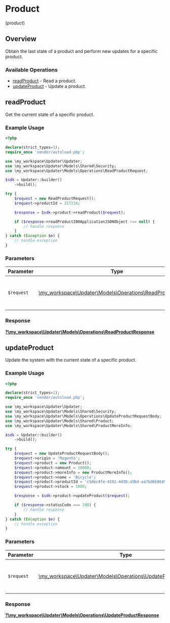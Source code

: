 # Product
(*product*)

## Overview

Obtain the last state of a product and perform new updates for a specific product.

### Available Operations

* [readProduct](#readproduct) - Read a product.
* [updateProduct](#updateproduct) - Update a product.

## readProduct

Get the current state of a specific product.

### Example Usage

```php
<?php

declare(strict_types=1);
require_once 'vendor/autoload.php';

use \my_workspace\Updater\Updater;
use \my_workspace\Updater\Models\Shared\Security;
use \my_workspace\Updater\Models\Operations\ReadProductRequest;

$sdk = Updater::builder()
    ->build();

try {
    $request = new ReadProductRequest();
    $request->productId = 217234;

    $response = $sdk->product->readProduct($request);

    if ($response->readProduct200ApplicationJSONObject !== null) {
        // handle response
    }
} catch (Exception $e) {
    // handle exception
}
```

### Parameters

| Parameter                                                                                                   | Type                                                                                                        | Required                                                                                                    | Description                                                                                                 |
| ----------------------------------------------------------------------------------------------------------- | ----------------------------------------------------------------------------------------------------------- | ----------------------------------------------------------------------------------------------------------- | ----------------------------------------------------------------------------------------------------------- |
| `$request`                                                                                                  | [\my_workspace\Updater\Models\Operations\ReadProductRequest](../../models/operations/ReadProductRequest.md) | :heavy_check_mark:                                                                                          | The request object to use for the request.                                                                  |


### Response

**[?\my_workspace\Updater\Models\Operations\ReadProductResponse](../../models/operations/ReadProductResponse.md)**


## updateProduct

Update the system with the current state of a specific product.

### Example Usage

```php
<?php

declare(strict_types=1);
require_once 'vendor/autoload.php';

use \my_workspace\Updater\Updater;
use \my_workspace\Updater\Models\Shared\Security;
use \my_workspace\Updater\Models\Operations\UpdateProductRequestBody;
use \my_workspace\Updater\Models\Shared\Product;
use \my_workspace\Updater\Models\Shared\ProductMoreInfo;

$sdk = Updater::builder()
    ->build();

try {
    $request = new UpdateProductRequestBody();
    $request->origin = 'Magento';
    $request->product = new Product();
    $request->product->amount = 10000;
    $request->product->moreInfo = new ProductMoreInfo();
    $request->product->name = 'Bicycle';
    $request->product->productId = 'c5dec4fe-4192-4d38-a5bd-aa7bd6b86499';
    $request->product->stock = 1000;

    $response = $sdk->product->updateProduct($request);

    if ($response->statusCode === 200) {
        // handle response
    }
} catch (Exception $e) {
    // handle exception
}
```

### Parameters

| Parameter                                                                                                               | Type                                                                                                                    | Required                                                                                                                | Description                                                                                                             |
| ----------------------------------------------------------------------------------------------------------------------- | ----------------------------------------------------------------------------------------------------------------------- | ----------------------------------------------------------------------------------------------------------------------- | ----------------------------------------------------------------------------------------------------------------------- |
| `$request`                                                                                                              | [\my_workspace\Updater\Models\Operations\UpdateProductRequestBody](../../models/operations/UpdateProductRequestBody.md) | :heavy_check_mark:                                                                                                      | The request object to use for the request.                                                                              |


### Response

**[?\my_workspace\Updater\Models\Operations\UpdateProductResponse](../../models/operations/UpdateProductResponse.md)**


